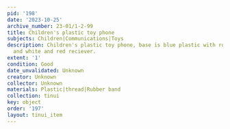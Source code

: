 ```yaml
---
pid: '198'
date: '2023-10-25'
archive_number: 23-01/1-2-99
title: Children's plastic toy phone
subjects: Children|Communications|Toys
description: Children's plastic toy phone, base is blue plastic with rotary front
  and white and red reciever.
extent: '1'
condition: Good
date_unvalidated: Unknown
creator: Unknown
collector: Unknown
materials: Plastic|thread|Rubber band
collection: tinui
key: object
order: '197'
layout: tinui_item
---
```

